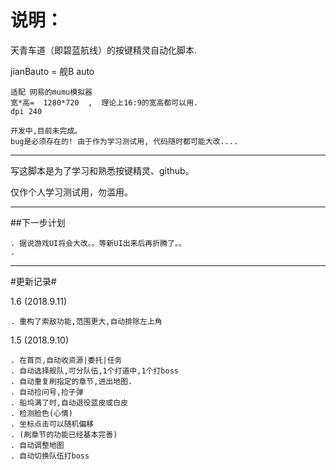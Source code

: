# 说明： 

天青车道（即碧蓝航线）的按键精灵自动化脚本.

jianBauto = 舰B auto

    适配 网易的mumu模拟器 
    宽*高=  1280*720  ,  理论上16:9的宽高都可以用.
    dpi 240

    开发中,目前未完成。
    bug是必须存在的! 由于作为学习测试用, 代码随时都可能大改....

------------------

写这脚本是为了学习和熟悉按键精灵、github。

仅作个人学习测试用，勿滥用。

---------------------

##下一步计划
    
    . 据说游戏UI将会大改。。等新UI出来后再折腾了。。
    . 
    
----
#更新记录#

1.6 (2018.9.11)

    . 重构了索敌功能,范围更大,自动排除左上角

1.5 (2018.9.10)

    . 在首页,自动收资源|委托|任务
    . 自动选择舰队,可分队伍,1个打道中,1个打boss
    . 自动重复刷指定的章节,进出地图.
    . 自动捡问号,捡子弹
    . 船坞满了时,自动退役蓝皮或白皮
    . 检测脸色(心情)
    . 坐标点击可以随机偏移
    . (刷章节的功能已经基本完善)
    . 自动调整地图
    . 自动切换队伍打boss






